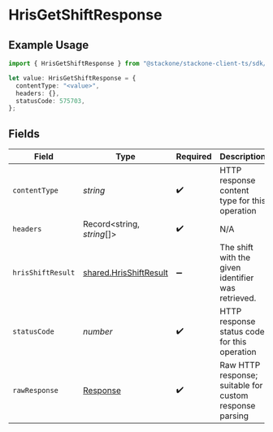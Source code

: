 # HrisGetShiftResponse

## Example Usage

```typescript
import { HrisGetShiftResponse } from "@stackone/stackone-client-ts/sdk/models/operations";

let value: HrisGetShiftResponse = {
  contentType: "<value>",
  headers: {},
  statusCode: 575703,
};
```

## Fields

| Field                                                                   | Type                                                                    | Required                                                                | Description                                                             |
| ----------------------------------------------------------------------- | ----------------------------------------------------------------------- | ----------------------------------------------------------------------- | ----------------------------------------------------------------------- |
| `contentType`                                                           | *string*                                                                | :heavy_check_mark:                                                      | HTTP response content type for this operation                           |
| `headers`                                                               | Record<string, *string*[]>                                              | :heavy_check_mark:                                                      | N/A                                                                     |
| `hrisShiftResult`                                                       | [shared.HrisShiftResult](../../../sdk/models/shared/hrisshiftresult.md) | :heavy_minus_sign:                                                      | The shift with the given identifier was retrieved.                      |
| `statusCode`                                                            | *number*                                                                | :heavy_check_mark:                                                      | HTTP response status code for this operation                            |
| `rawResponse`                                                           | [Response](https://developer.mozilla.org/en-US/docs/Web/API/Response)   | :heavy_check_mark:                                                      | Raw HTTP response; suitable for custom response parsing                 |